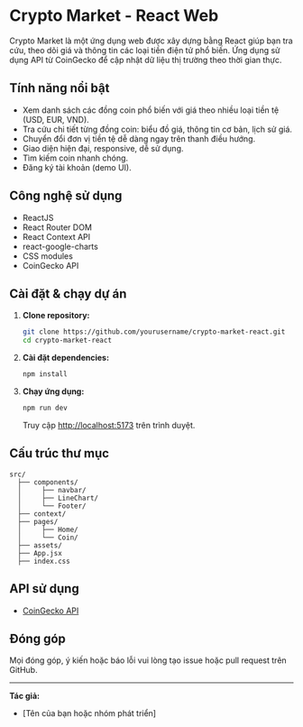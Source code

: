 # Crypto Market - React Web

Crypto Market là một ứng dụng web được xây dựng bằng React giúp bạn tra cứu, theo dõi giá và thông tin các loại tiền điện tử phổ biến. Ứng dụng sử dụng API từ CoinGecko để cập nhật dữ liệu thị trường theo thời gian thực.

## Tính năng nổi bật

- Xem danh sách các đồng coin phổ biến với giá theo nhiều loại tiền tệ (USD, EUR, VND).
- Tra cứu chi tiết từng đồng coin: biểu đồ giá, thông tin cơ bản, lịch sử giá.
- Chuyển đổi đơn vị tiền tệ dễ dàng ngay trên thanh điều hướng.
- Giao diện hiện đại, responsive, dễ sử dụng.
- Tìm kiếm coin nhanh chóng.
- Đăng ký tài khoản (demo UI).

## Công nghệ sử dụng

- ReactJS
- React Router DOM
- React Context API
- react-google-charts
- CSS modules
- CoinGecko API

## Cài đặt & chạy dự án

1. **Clone repository:**
   ```bash
   git clone https://github.com/yourusername/crypto-market-react.git
   cd crypto-market-react
   ```

2. **Cài đặt dependencies:**
   ```bash
   npm install
   ```

3. **Chạy ứng dụng:**
   ```bash
   npm run dev
   ```
   Truy cập [http://localhost:5173](http://localhost:5173) trên trình duyệt.

## Cấu trúc thư mục

```
src/
  ├── components/
  │     ├── navbar/
  │     ├── LineChart/
  │     └── Footer/
  ├── context/
  ├── pages/
  │     ├── Home/
  │     └── Coin/
  ├── assets/
  ├── App.jsx
  ├── index.css
```

## API sử dụng

- [CoinGecko API](https://www.coingecko.com/en/api/documentation)

## Đóng góp

Mọi đóng góp, ý kiến hoặc báo lỗi vui lòng tạo issue hoặc pull request trên GitHub.

---

**Tác giả:**  
- [Tên của bạn hoặc nhóm phát triển]
